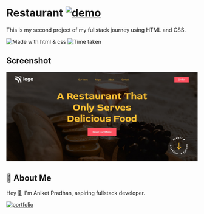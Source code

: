 # **Restaurant** [![demo](https://img.shields.io/badge/Project--2-Live-orange)](https://glittering-frangollo-2b3b56.netlify.app/)


This is my second project of my fullstack journey using HTML and CSS.

![Made with html & css](https://img.shields.io/badge/MADE%20WITH-HTML%26CSS-blue) ![Time taken](https://img.shields.io/badge/TIME%20TAKEN-2hrs-orange)

## Screenshot

![Screenshot](p2.jpg)

## 🚀 About Me
Hey 👋, I'm Aniket Pradhan, aspiring fullstack developer.


[![portfolio](https://img.shields.io/badge/MY_PORTFOLIO-green)](https://aniket-dev.netlify.app/)

